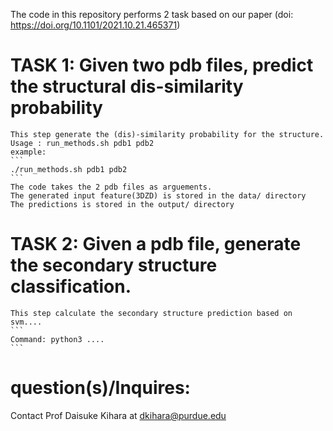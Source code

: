 The code in this repository performs 2 task based on our paper (doi: https://doi.org/10.1101/2021.10.21.465371)

# TASK 1: Given two pdb files, predict the structural dis-similarity probability 
	This step generate the (dis)-similarity probability for the structure.
	Usage : run_methods.sh pdb1 pdb2
	example:
	```
	./run_methods.sh pdb1 pdb2
	```
	The code takes the 2 pdb files as arguements.
	The generated input feature(3DZD) is stored in the data/ directory
	The predictions is stored in the output/ directory
		
# TASK 2: Given a pdb file, generate the secondary structure classification.
	This step calculate the secondary structure prediction based on svm....
	```
	Command: python3 ....
	```

# question(s)/Inquires: 
Contact Prof Daisuke Kihara at dkihara@purdue.edu
